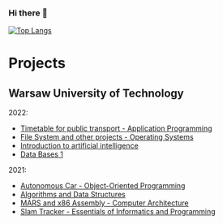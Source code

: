 ### Hi there 👋

[![Top Langs](https://github-readme-stats.vercel.app/api/top-langs/?username=mateusz-brzozowski&langs_count=6&layout=compact)](https://github.com/anuraghazra/github-readme-stats)

<!--
**mateusz-brzozowski/mateusz-brzozowski** is a ✨ _special_ ✨ repository because its `README.md` (this file) appears on your GitHub profile.

Here are some ideas to get you started:

- 🔭 I’m currently working on ...
- 🌱 I’m currently learning ...
- 👯 I’m looking to collaborate on ...
- 🤔 I’m looking for help with ...
- 💬 Ask me about ...
- 📫 How to reach me: ...
- 😄 Pronouns: ...
- ⚡ Fun fact: ...
-->
# Projects

## Warsaw University of Technology

2022:
- [Timetable for public transport - Application Programming](https://github.com/mateusz-brzozowski/PAP-STUD)
- [File System and other projects - Operating Systems](https://github.com/mateusz-brzozowski/SOI-STUD)
- [Introduction to artificial intelligence](https://github.com/mateusz-brzozowski/WSI-STUD)
- [Data Bases 1](https://github.com/mateusz-brzozowski/BD1-STUD)

2021:
- [Autonomous Car - Object-Oriented Programming](https://github.com/mateusz-brzozowski/PROI-STUD)
- [Algorithms and Data Structures](https://github.com/mateusz-brzozowski/AISDI-STUD)
- [MARS and x86 Assembly - Computer Architecture](https://github.com/mateusz-brzozowski/ARKO-STUD)
- [Slam Tracker - Essentials of Informatics and Programming](https://github.com/mateusz-brzozowski/PIPR-STUD)
